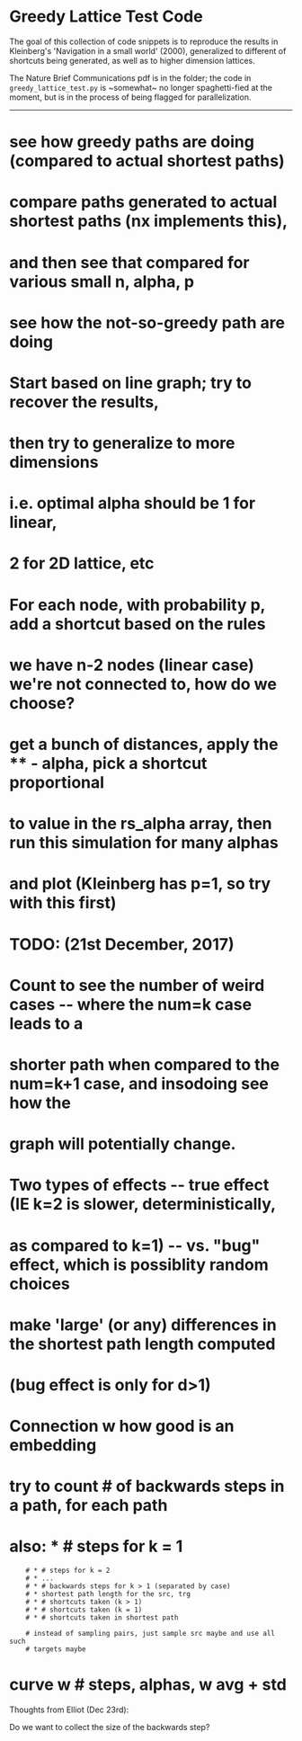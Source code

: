 # Greedy Lattice Test Code

The goal of this collection of code snippets is to reproduce the results in Kleinberg's 'Navigation in a small world' (2000), generalized to different of shortcuts being generated, as well as to higher dimension lattices.

The Nature Brief Communications pdf is in the folder; the code in `greedy_lattice_test.py` is ~somewhat~ no longer spaghetti-fied at the moment, but is in the process of being flagged for parallelization.

---

# see how greedy paths are doing (compared to actual shortest paths)
# compare paths generated to actual shortest paths (nx implements this),
# and then see that compared for various small n, alpha, p

# see how the not-so-greedy path are doing

# Start based on line graph; try to recover the results,
# then try to generalize to more dimensions

# i.e. optimal alpha should be 1 for linear,
#                              2 for 2D lattice, etc

# For each node, with probability p, add a shortcut based on the rules
# we have n-2 nodes (linear case) we're not connected to, how do we choose?
# get a bunch of distances, apply the ** - alpha, pick a shortcut proportional
# to value in the rs_alpha array, then run this simulation for many alphas
# and plot (Kleinberg has p=1, so try with this first)

# TODO: (21st December, 2017)

# Count to see the number of weird cases -- where the num=k case leads to a
# shorter path when compared to the num=k+1 case, and insodoing see how the
# graph will potentially change.

# Two types of effects -- true effect (IE k=2 is slower, deterministically,
# as compared to k=1) -- vs. "bug" effect, which is possiblity random choices
# make 'large' (or any) differences in the shortest path length computed
# (bug effect is only for d>1)

# Connection w how good is an embedding

# try to count # of backwards steps in a path, for each path
# also:   * # steps for k = 1
        # * # steps for k = 2
        # * ...
        # * # backwards steps for k > 1 (separated by case)
        # * shortest path length for the src, trg
        # * # shortcuts taken (k > 1)
        # * # shortcuts taken (k = 1)
        # * # shortcuts taken in shortest path

        # instead of sampling pairs, just sample src maybe and use all such
        # targets maybe

# curve w # steps, alphas, w avg + std

Thoughts from Elliot (Dec 23rd):

Do we want to collect the size of the backwards step?
